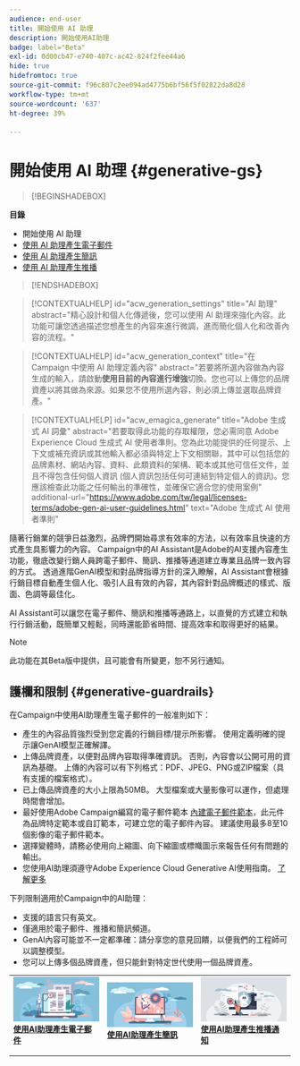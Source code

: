 ```yaml
---
audience: end-user
title: 開始使用 AI 助理
description: 開始使用AI助理
badge: label="Beta"
exl-id: 0d00cb47-e740-407c-ac42-824f2fee44a6
hide: true
hidefromtoc: true
source-git-commit: f96c807c2ee094ad4775b6bf56f5f02822da8d28
workflow-type: tm+mt
source-wordcount: '637'
ht-degree: 39%

---
```


# 開始使用 AI 助理 {#generative-gs}

>[!BEGINSHADEBOX]

**目錄**

* 開始使用 AI 助理
* [使用 AI 助理產生電子郵件](generative-content.md)
* [使用 AI 助理產生簡訊](generative-sms.md)
* [使用 AI 助理產生推播](generative-push.md)

>[!ENDSHADEBOX]

>[!CONTEXTUALHELP]
>id="acw_generation_settings"
>title="AI 助理"
>abstract="精心設計和個人化傳遞後，您可以使用 AI 助理來強化內容。此功能可讓您透過描述您想產生的內容來進行微調，進而簡化個人化和改善內容的流程。"


>[!CONTEXTUALHELP]
>id="acw_generation_context"
>title="在 Campaign 中使用 AI 助理定義內容"
>abstract="若要將所選內容做為內容生成的輸入，請啟動&#x200B;**使用目前的內容進行增強**&#x200B;切換。您也可以上傳您的品牌資產以將其做為來源。如果您不使用所選內容，則必須上傳並選取品牌資產。"


>[!CONTEXTUALHELP]
>id="acw_emagica_generate"
>title="Adobe 生成式 AI 詞彙"
>abstract="若要取得此功能的存取權限，您必需同意 Adobe Experience Cloud 生成式 AI 使用者準則。您為此功能提供的任何提示、上下文或補充資訊或其他輸入都必須與特定上下文相關聯，其中可以包括您的品牌素材、網站內容、資料、此類資料的架構、範本或其他可信任文件，並且不得包含任何個人資訊 (個人資訊包括任何可連結到特定個人的資訊)。您應該檢查此功能之任何輸出的準確性，並確保它適合您的使用案例"
>additional-url="https://www.adobe.com/tw/legal/licenses-terms/adobe-gen-ai-user-guidelines.html" text="Adobe 生成式 AI 使用者準則"

隨著行銷業的競爭日益激烈，品牌們開始尋求有效率的方法，以有效率且快速的方式產生具影響力的內容。 Campaign中的AI Assistant是Adobe的AI支援內容產生功能，徹底改變行銷人員跨電子郵件、簡訊、推播等通道建立專業且品牌一致內容的方式。 透過進階GenAI模型和對品牌指導方針的深入瞭解，AI Assistant會根據行銷目標自動產生個人化、吸引人且有效的內容，其內容針對品牌概述的樣式、版面、色調等最佳化。

AI Assistant可以讓您在電子郵件、簡訊和推播等通路上，以直覺的方式建立和執行行銷活動，既簡單又輕鬆，同時還能節省時間、提高效率和取得更好的結果。

>[!NOTE]
>
>此功能在其Beta版中提供，且可能會有所變更，恕不另行通知。

## 護欄和限制 {#generative-guardrails}

在Campaign中使用AI助理產生電子郵件的一般准則如下：

* 產生的內容品質強烈受到您定義的行銷目標/提示所影響。 使用定義明確的提示讓GenAI模型正確解譯。 
* 上傳品牌資產，以便對品牌內容取得準確資訊。 否則，內容會以公開可用的資訊為基礎。 上傳的內容可以有下列格式：PDF、JPEG、PNG或ZIP檔案（具有支援的檔案格式）。
* 已上傳品牌資產的大小上限為50MB。 大型檔案或大量影像可以運作，但處理時間會增加。
* 最好使用Adobe Campaign編寫的電子郵件範本 [內建電子郵件範本](../email/create-email-templates.md)，此元件為品牌特定範本或自訂範本，可建立您的電子郵件內容。 建議使用最多8至10個影像的電子郵件範本。
* 選擇變體時，請務必使用向上縮圖、向下縮圖或標幟圖示來報告任何有問題的輸出。
* 您使用AI助理須遵守Adobe Experience Cloud Generative AI使用指南。 [了解更多](https://www.adobe.com/tw/legal/licenses-terms/adobe-gen-ai-user-guidelines.html)

下列限制適用於Campaign中的AI助理：

* 支援的語言只有英文。
* 僅適用於電子郵件、推播和簡訊頻道。
* GenAI內容可能並不一定都準確：請分享您的意見回饋，以便我們的工程師可以調整模型。
* 您可以上傳多個品牌資產，但只能針對特定世代使用一個品牌資產。

<table style="table-layout:fixed"><tr style="border: 0;">
<td>
<a href="generative-content.md">
<img alt="電子郵件產生" src="assets/do-not-localize/text-genai.jpeg">
</a>
<div>
<a href="generative-content.md"><strong>使用AI助理產生電子郵件</strong></a>
</div>
<p>
</td>
<td>
<a href="generative-sms.md">
<img alt="簡訊產生" src="assets/do-not-localize/image-genai.jpeg">
</a>
<div><a href="generative-sms.md"><strong>使用AI助理產生簡訊</strong>
</div>
<p>
</td>
<td>
<a href="generative-push.md">
<img alt="推播產生" src="assets/do-not-localize/email-genai.jpeg">
</a>
<div>
<a href="generative-push.md"><strong>使用AI助理產生推播通知</strong></a>
</div>
<p></td>
</tr></table>
